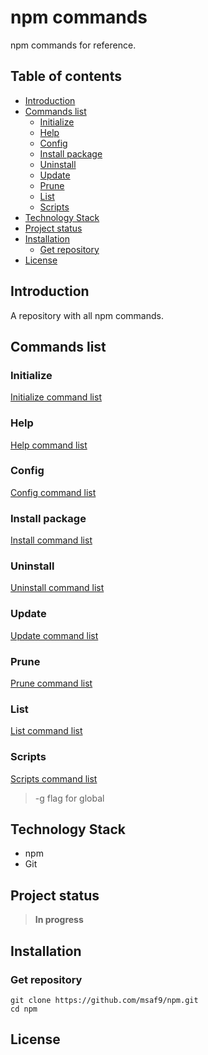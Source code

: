 <h1> npm commands </h1>
npm commands for reference.

<h2>Table of contents</h2>

- [Introduction](#introduction)
- [Commands list](#commands-list)
  - [Initialize](#initialize)
  - [Help](#help)
  - [Config](#config)
  - [Install package](#install-package)
  - [Uninstall](#uninstall)
  - [Update](#update)
  - [Prune](#prune)
  - [List](#list)
  - [Scripts](#scripts)
- [Technology Stack](#technology-stack)
- [Project status](#project-status)
- [Installation](#installation)
  - [Get repository](#get-repository)
- [License](#license)

## Introduction

A repository with all npm commands.

## Commands list

### Initialize

[Initialize command list](INITIALIZE.md 'Initialize Commands')

### Help

[Help command list](HELP.md 'Help Commands')

### Config

[Config command list](CONFIG.md 'Config Commands')

### Install package

[Install command list](INSTALL.md 'Install Commands')

### Uninstall

[Uninstall command list](UNINSTALL.md 'Uninstall Commands')

### Update

[Update command list](UPDATE.md 'Update Commands')

### Prune

[Prune command list](PRUNE.md 'Prune Commands')

### List

[List command list](LIST.md 'List Commands')

### Scripts

[Scripts command list](SCRIPTS.md 'Scripts Commands')

> -g flag for global

## Technology Stack

- npm
- Git

## Project status

> **In progress**

## Installation

### Get repository

```git
git clone https://github.com/msaf9/npm.git
cd npm
```

## License
